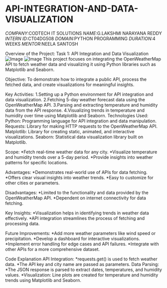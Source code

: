 # API-INTEGRATION-AND-DATA-VISUALIZATION
*COMPANY*:CODTECH IT SOLUTIONS
*NAME*:G.LAKSHMI NARAYANA REDDY
*INTERN ID*:CT04DG508
*DOMAIN*:PYTHON PROGRAMMING
*DURATION*:4 WEEKS
*MENTOR*:NEELA SANTOSH

Overview of the Project:
Task 1: API Integration and Data Visualization
![Image](https://github.com/user-attachments/assets/28c0f9fe-dc7b-481a-aa22-cbc42eeb2172)
![Image](https://github.com/user-attachments/assets/08220532-d08b-445e-95bc-0a4a9e9e3097)
This project focuses on integrating the OpenWeatherMap API to fetch weather data and visualizing it using Python libraries such as Matplotlib and Seaborn.

Objective:
To demonstrate how to integrate a public API, process the fetched data, and create visualizations for meaningful insights.

Key Activities:
1.Setting up a Python environment for API integration and data visualization.
2.Fetching 5-day weather forecast data using the OpenWeatherMap API.
3.Parsing and extracting temperature and humidity data from the API response.
4.Visualizing trends in temperature and humidity over time using Matplotlib and Seaborn.
Technologies Used:
Python: Programming language for API integration and data manipulation.
Requests: Library for making HTTP requests to the OpenWeatherMap API.
Matplotlib: Library for creating static, animated, and interactive visualizations.
Seaborn: Statistical data visualization library built on Matplotlib.

Scope:
*Fetch real-time weather data for any city.
*Visualize temperature and humidity trends over a 5-day period.
*Provide insights into weather patterns for specific locations.

Advantages:
*Demonstrates real-world use of APIs for data fetching.
*Offers clear visual insights into weather trends.
*Easy to customize for other cities or parameters.

Disadvantages:
*Limited to the functionality and data provided by the OpenWeatherMap API.
*Dependent on internet connectivity for data fetching.

Key Insights:
*Visualization helps in identifying trends in weather data effectively.
*API integration streamlines the process of fetching and processing data.

Future Improvements:
*Add more weather parameters like wind speed or precipitation.
*Develop a dashboard for interactive visualizations.
*Implement error handling for edge cases and API failures.
*Integrate with other APIs for a more comprehensive dataset.

Code Explanation
API Integration:
*requests.get() is used to fetch weather data.
*The API key and city name are passed as parameters.
Data Parsing:
*The JSON response is parsed to extract dates, temperatures, and humidity values.
*Visualization:
Line plots are created for temperature and humidity trends using Matplotlib and Seaborn.
